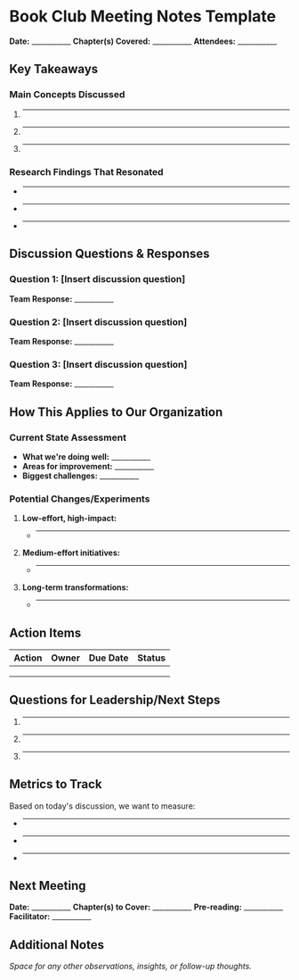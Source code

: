 # Book Club Meeting Notes Template

**Date:** ___________
**Chapter(s) Covered:** ___________
**Attendees:** ___________

## Key Takeaways

### Main Concepts Discussed
1. ___________
2. ___________
3. ___________

### Research Findings That Resonated
- ___________
- ___________
- ___________

## Discussion Questions & Responses

### Question 1: [Insert discussion question]
**Team Response:** ___________

### Question 2: [Insert discussion question]
**Team Response:** ___________

### Question 3: [Insert discussion question]
**Team Response:** ___________

## How This Applies to Our Organization

### Current State Assessment
- **What we're doing well:** ___________
- **Areas for improvement:** ___________
- **Biggest challenges:** ___________

### Potential Changes/Experiments
1. **Low-effort, high-impact:**
   - ___________
   
2. **Medium-effort initiatives:**
   - ___________
   
3. **Long-term transformations:**
   - ___________

## Action Items

| Action | Owner | Due Date | Status |
|--------|-------|----------|--------|
| | | | |
| | | | |
| | | | |

## Questions for Leadership/Next Steps

1. ___________
2. ___________
3. ___________

## Metrics to Track

Based on today's discussion, we want to measure:
- ___________
- ___________
- ___________

## Next Meeting

**Date:** ___________
**Chapter(s) to Cover:** ___________
**Pre-reading:** ___________
**Facilitator:** ___________

## Additional Notes

_Space for any other observations, insights, or follow-up thoughts._